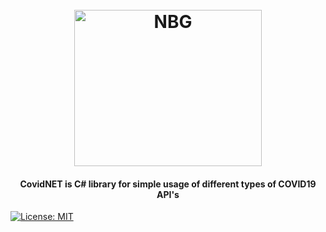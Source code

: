 <h1 align="center">
  <br>
  <a"><img src="https://s3.xopic.de/openwho-public/channels/7fSc4JEBeO9H0P4b8d1Cfq/logo_v1.png" alt="NBG" height="250" width="300"></a>
</h1>
   
<h4 align="center">CovidNET is C# library for simple usage of different types of COVID19 API's</h4>


[![License: MIT](https://img.shields.io/badge/License-MIT-yellow.svg)](https://opensource.org/licenses/MIT)

